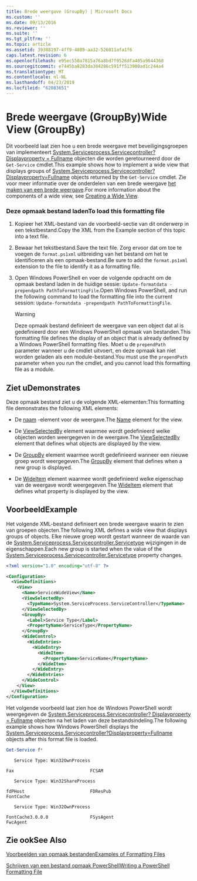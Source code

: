 ```yaml
---
title: Brede weergave (GroupBy) | Microsoft Docs
ms.custom: ''
ms.date: 09/13/2016
ms.reviewer: ''
ms.suite: ''
ms.tgt_pltfrm: ''
ms.topic: article
ms.assetid: 39388197-4ff9-4889-aa32-526011afa1f6
caps.latest.revision: 6
ms.openlocfilehash: e95ec550a7815a76a8bd7f9526dfa405a9644360
ms.sourcegitcommit: e7445ba8203da304286c591ff513900ad1c244a4
ms.translationtype: MT
ms.contentlocale: nl-NL
ms.lasthandoff: 04/23/2019
ms.locfileid: "62083651"
---
```

# <a name="wide-view-groupby"></a><span data-ttu-id="93805-102">Brede weergave (GroupBy)</span><span class="sxs-lookup"><span data-stu-id="93805-102">Wide View (GroupBy)</span></span>

<span data-ttu-id="93805-103">Dit voorbeeld laat zien hoe u een brede weergave met beveiligingsgroepen van implementeert [System.Serviceprocess.Servicecontroller? Displayproperty = Fullname](/dotnet/api/System.ServiceProcess.ServiceController) objecten die worden geretourneerd door de `Get-Service` cmdlet.</span><span class="sxs-lookup"><span data-stu-id="93805-103">This example shows how to implement a wide view that displays groups of [System.Serviceprocess.Servicecontroller?Displayproperty=Fullname](/dotnet/api/System.ServiceProcess.ServiceController) objects returned by the `Get-Service` cmdlet.</span></span> <span data-ttu-id="93805-104">Zie voor meer informatie over de onderdelen van een brede weergave [het maken van een brede weergave](./creating-a-wide-view.md).</span><span class="sxs-lookup"><span data-stu-id="93805-104">For more information about the components of a wide view, see [Creating a Wide View](./creating-a-wide-view.md).</span></span>

### <a name="to-load-this-formatting-file"></a><span data-ttu-id="93805-105">Deze opmaak bestand laden</span><span class="sxs-lookup"><span data-stu-id="93805-105">To load this formatting file</span></span>

1. <span data-ttu-id="93805-106">Kopieer het XML-bestand van de voorbeeld-sectie van dit onderwerp in een tekstbestand.</span><span class="sxs-lookup"><span data-stu-id="93805-106">Copy the XML from the Example section of this topic into a text file.</span></span>

2. <span data-ttu-id="93805-107">Bewaar het tekstbestand.</span><span class="sxs-lookup"><span data-stu-id="93805-107">Save the text file.</span></span> <span data-ttu-id="93805-108">Zorg ervoor dat om toe te voegen de `format.ps1xml` uitbreiding van het bestand om het te identificeren als een opmaak-bestand.</span><span class="sxs-lookup"><span data-stu-id="93805-108">Be sure to add the `format.ps1xml` extension to the file to identify it as a formatting file.</span></span>

3. <span data-ttu-id="93805-109">Open Windows PowerShell en voer de volgende opdracht om de opmaak bestand laden in de huidige sessie: `Update-formatdata -prependpath PathToFormattingFile`.</span><span class="sxs-lookup"><span data-stu-id="93805-109">Open Windows PowerShell, and run the following command to load the formatting file into the current session: `Update-formatdata -prependpath PathToFormattingFile`.</span></span>

   > [!WARNING]
   > <span data-ttu-id="93805-110">Deze opmaak bestand definieert de weergave van een object dat al is gedefinieerd door een Windows PowerShell opmaak van bestanden.</span><span class="sxs-lookup"><span data-stu-id="93805-110">This formatting file defines the display of an object that is already defined by a Windows PowerShell formatting files.</span></span> <span data-ttu-id="93805-111">Moet u de `prependPath` parameter wanneer u de cmdlet uitvoert, en deze opmaak kan niet worden geladen als een module-bestand.</span><span class="sxs-lookup"><span data-stu-id="93805-111">You must use the `prependPath` parameter when you run the cmdlet, and you cannot load this formatting file as a module.</span></span>

## <a name="demonstrates"></a><span data-ttu-id="93805-112">Ziet u</span><span class="sxs-lookup"><span data-stu-id="93805-112">Demonstrates</span></span>

<span data-ttu-id="93805-113">Deze opmaak bestand ziet u de volgende XML-elementen:</span><span class="sxs-lookup"><span data-stu-id="93805-113">This formatting file demonstrates the following XML elements:</span></span>

- <span data-ttu-id="93805-114">De [naam](./name-element-for-view-format.md) -element voor de weergave.</span><span class="sxs-lookup"><span data-stu-id="93805-114">The [Name](./name-element-for-view-format.md) element for the view.</span></span>

- <span data-ttu-id="93805-115">De [ViewSelectedBy](./viewselectedby-element-format.md) element waarmee wordt gedefinieerd welke objecten worden weergegeven in de weergave.</span><span class="sxs-lookup"><span data-stu-id="93805-115">The [ViewSelectedBy](./viewselectedby-element-format.md) element that defines what objects are displayed by the view.</span></span>

- <span data-ttu-id="93805-116">De [GroupBy](./groupby-element-for-view-format.md) element waarmee wordt gedefinieerd wanneer een nieuwe groep wordt weergegeven.</span><span class="sxs-lookup"><span data-stu-id="93805-116">The [GroupBy](./groupby-element-for-view-format.md) element that defines when a new group is displayed.</span></span>

- <span data-ttu-id="93805-117">De [WideItem](./wideitem-element-for-widecontrol-format.md) element waarmee wordt gedefinieerd welke eigenschap van de weergave wordt weergegeven.</span><span class="sxs-lookup"><span data-stu-id="93805-117">The [WideItem](./wideitem-element-for-widecontrol-format.md) element that defines what property is displayed by the view.</span></span>

## <a name="example"></a><span data-ttu-id="93805-118">Voorbeeld</span><span class="sxs-lookup"><span data-stu-id="93805-118">Example</span></span>

<span data-ttu-id="93805-119">Het volgende XML-bestand definieert een brede weergave waarin te zien van groepen objecten.</span><span class="sxs-lookup"><span data-stu-id="93805-119">The following XML defines a wide view that displays groups of objects.</span></span> <span data-ttu-id="93805-120">Elke nieuwe groep wordt gestart wanneer de waarde van de [System.Serviceprocess.Servicecontroller.Servicetype](/dotnet/api/System.ServiceProcess.ServiceController.ServiceType) wijzigingen in de eigenschappen.</span><span class="sxs-lookup"><span data-stu-id="93805-120">Each new group is started when the value of the [System.Serviceprocess.Servicecontroller.Servicetype](/dotnet/api/System.ServiceProcess.ServiceController.ServiceType) property changes.</span></span>

```xml
<?xml version="1.0" encoding="utf-8" ?>

<Configuration>
  <ViewDefinitions>
    <View>
      <Name>ServiceWideView</Name>
      <ViewSelectedBy>
        <TypeName>System.ServiceProcess.ServiceController</TypeName>
      </ViewSelectedBy>
      <GroupBy>
        <Label>Service Type</Label>
        <PropertyName>ServiceType</PropertyName>
      </GroupBy>
      <WideControl>
        <WideEntries>
          <WideEntry>
            <WideItem>
              <PropertyName>ServiceName</PropertyName>
            </WideItem>
          </WideEntry>
        </WideEntries>
      </WideControl>
    </View>
  </ViewDefinitions>
</Configuration>
```

<span data-ttu-id="93805-121">Het volgende voorbeeld laat zien hoe de Windows PowerShell wordt weergegeven de [System.Serviceprocess.Servicecontroller? Displayproperty = Fullname](/dotnet/api/System.ServiceProcess.ServiceController) objecten na het laden van deze bestandsindeling.</span><span class="sxs-lookup"><span data-stu-id="93805-121">The following example shows how Windows PowerShell displays the [System.Serviceprocess.Servicecontroller?Displayproperty=Fullname](/dotnet/api/System.ServiceProcess.ServiceController) objects after this format file is loaded.</span></span>

```powershell
Get-Service f*
```

```output
   Service Type: Win32OwnProcess

Fax                             FCSAM

   Service Type: Win32ShareProcess

fdPHost                         FDResPub
FontCache

   Service Type: Win32OwnProcess

FontCache3.0.0.0                FSysAgent
FwcAgent
```

## <a name="see-also"></a><span data-ttu-id="93805-122">Zie ook</span><span class="sxs-lookup"><span data-stu-id="93805-122">See Also</span></span>

[<span data-ttu-id="93805-123">Voorbeelden van opmaak bestanden</span><span class="sxs-lookup"><span data-stu-id="93805-123">Examples of Formatting Files</span></span>](./examples-of-formatting-files.md)

[<span data-ttu-id="93805-124">Schrijven van een bestand opmaak PowerShell</span><span class="sxs-lookup"><span data-stu-id="93805-124">Writing a PowerShell Formatting File</span></span>](./writing-a-powershell-formatting-file.md)
